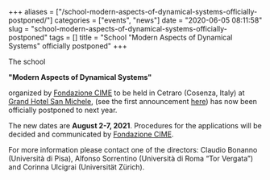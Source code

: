 +++
aliases = ["/school-modern-aspects-of-dynamical-systems-officially-postponed/"]
categories = ["events", "news"]
date = "2020-06-05 08:11:58"
slug = "school-modern-aspects-of-dynamical-systems-officially-postponed"
tags = []
title = "School \"Modern Aspects of Dynamical Systems\" officially postponed"
+++

The school

**"Modern Aspects of Dynamical Systems"**

organized by [Fondazione CIME](http://web.math.unifi.it/users/cime/) to
be held in Cetraro (Cosenza, Italy) at [Grand Hotel San
Michele](https://www.grandhotelsanmichele.it/), (see the first
announcement
[here](https://www.dinamici.org/school-modern-aspects-of-dynamical-systems-20-24-july-2020/))
has now been officially postponed to next year.

The new dates are **August 2-7, 2021**. Procedures for the applications
will be decided and communicated by [Fondazione
CIME](http://web.math.unifi.it/users/cime/).

For more information please contact one of the directors: Claudio
Bonanno (Università di Pisa), Alfonso Sorrentino (Università di Roma
“Tor Vergata”) and Corinna Ulcigrai (Universität Zürich).
